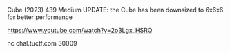 Cube (2023)
439
Medium
UPDATE: the Cube has been downsized to 6x6x6 for better performance

https://www.youtube.com/watch?v=2o3Lgx_HSRQ

nc chal.tuctf.com 30009